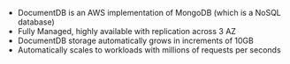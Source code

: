 - DocumentDB is an AWS implementation of MongoDB (which is a NoSQL database)
- Fully Managed, highly available with replication across 3 AZ
- DocumentDB storage automatically grows in increments of 10GB
- Automatically scales to workloads with millions of requests per seconds